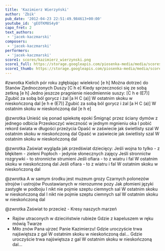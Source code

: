 ```yaml
---
title: 'Kazimierz Wierzyński'
author: 'Zbik'
pub_date: '2012-04-23 22:51:49.984613+00:00'
youtube_id: 'gEOTKM8S4y0'
capo_fret: 2
text_authors:
 - 'jacek-kaczmarski'
composers:
 - 'jacek-kaczmarski'
performers:
 - 'jacek-kaczmarski'
score1: scores/kazimierz_wierzynski.png
score1_full: https://storage.googleapis.com/piosenka-media/media/scores/kazimierz_wierzynski.png
score1_thumb: https://storage.googleapis.com/piosenka-media/media/scores/kazimierz_wierzynski.png.180x0_q85_upscale.jpg
---
```


#zwrotka
Kielich pór roku zgłębiając wielekroć [e h]
Można dotrzeć do Stanów Zjednoczonych Duszy [C h e]
Kiedy sprzeczności się ze sobą zetkną [e h]
Jedno jeszcze pragnienie nieodmiennie suszy: [C h e (E7)]
Zgubić za sobą ból gorycz i żal [a H C (a)]
W ostatnim skoku w nieskończoną dal [e h e (E7)]
Zgubić za sobą ból gorycz i żal [a H C (a)]
W ostatnim skoku w nieskończoną dal [e h e]

@zwrotka
Unieść się ponad spiekotę epoki
Śmignąć przez ściany dymów z jednego odbicia
Przeskoczyć wieczność w jednym mgnieniu oka
I pobić rekord świata w długości przeżycia
Opaść w zaświecie jak świetlisty szal
W ostatnim skoku w nieskończoną dal
Opaść w zaświecie jak świetlisty szal
W ostatnim skoku w nieskończoną dal

@zwrotka
Zaświat wygląda jak przedświat dziecięcy:
Jeśli wojna to tylko - z błękitem - zieleni
Popłoch - jedynie słonecznych zajęcy
Jeśli stronnictw rozgrywki - to stronnictw strumieni
Jeśli ofiara - to z wiatru i fal
W ostatnim skoku w nieskończoną dal
Jeśli ofiara - to z wiatru i fal
W ostatnim skoku w nieskończoną dal

@zwrotka
A w samym środku jest muzeum grozy
Czarnych polonezów strojów i ustrojów
Poustawianych w nierozumne pozy
Jak płomieni języki zastygłe w podboju
I nikt nie pojmie szeptu ciemnych sal
W ostatnim skoku w nieskończoną dal
I nikt nie pojmie szeptu ciemnych sal
W ostatnim skoku w nieskończoną dal

@zwrotka
Zaświat to przecież - Kresy naszych marzeń
- Rajów utraconych w dzieciństwie rubieże
Gdzie z kapeluszem w ręku mówią Twarze
- Miło znów Pana ujrzeć Panie Kazimierzu!
Gdzie uroczyście trwa najświętsza z gal
W ostatnim skoku w nieskończoną dal...
Gdzie uroczyście trwa najświętsza z gal
W ostatnim skoku w nieskończoną dal...